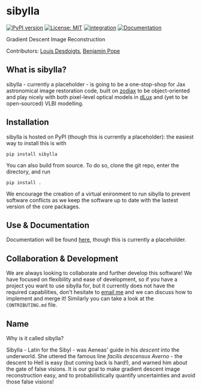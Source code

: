 # sibylla
[![PyPI version](https://badge.fury.io/py/sibylla.svg)](https://badge.fury.io/py/sibylla)
[![License: MIT](https://img.shields.io/badge/License-MIT-yellow.svg)](https://opensource.org/licenses/MIT)
[![integration](https://github.com/benjaminpope/sibylla/actions/workflows/tests.yml/badge.svg)](https://github.com/benjaminpope/sibylla/actions/workflows/tests.yml)
[![Documentation](https://github.com/benjaminpope/sibylla/actions/workflows/documentation.yml/badge.svg)](https://benjaminpope.github.io/sibylla/)

Gradient Descent Image Reconstruction

Contributors: [Louis Desdoigts](https://github.com/LouisDesdoigts), [Benjamin Pope](https://github.com/benjaminpope)

## What is sibylla?

sibylla - currently a placeholder - is going to be a one-stop-shop for Jax astronomical image restoration code, built on [zodiax](https://louisdesdoigts.github.io/zodiax/) to be object-oriented and play nicely with both pixel-level optical models in [dLux](https://louisdesdoigts.github.io/dLux/) and (yet to be open-sourced) VLBI modelling.

## Installation

sibylla is hosted on PyPI (though this is currently a placeholder): the easiest way to install this is with 

```
pip install sibylla
```

You can also build from source. To do so, clone the git repo, enter the directory, and run

```
pip install .
```

We encourage the creation of a virtual enironment to run sibylla to prevent software conflicts as we keep the software up to date with the lastest version of the core packages.


## Use & Documentation

Documentation will be found [here](https://benjaminpope.github.io/sibylla/), though this is currently a placeholder. 

## Collaboration & Development

We are always looking to collaborate and further develop this software! We have focused on flexibility and ease of development, so if you have a project you want to use sibylla for, but it currently does not have the required capabilities, don't hesitate to [email me](b.pope@uq.edu.au) and we can discuss how to implement and merge it! Similarly you can take a look at the `CONTRIBUTING.md` file.

## Name

Why is it called sibylla?

Sibylla - Latin for the Sibyl - was Aeneas' guide in his *descent* into the underworld. She uttered the famous line *facilis descensus Averno* - the descent to Hell is easy (but coming back is hard!), and warned him about the gate of false visions. It is our goal to make gradient descent image reconstruction easy, and to probabilistically quantify uncertainties and avoid those false visions!
